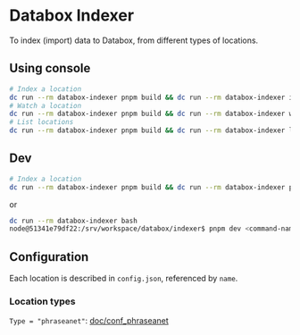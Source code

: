 # Databox Indexer

To index (import) data to Databox, from different types of locations.

## Using console

```bash
# Index a location
dc run --rm databox-indexer pnpm build && dc run --rm databox-indexer index <location-name>
# Watch a location
dc run --rm databox-indexer pnpm build && dc run --rm databox-indexer watch <location-name>
# List locations
dc run --rm databox-indexer pnpm build && dc run --rm databox-indexer list
```

## Dev

```bash
# Index a location
dc run --rm databox-indexer pnpm build && dc run --rm databox-indexer pnpm dev index <location-name>
```
or
```bash
dc run --rm databox-indexer bash
node@51341e79df22:/srv/workspace/databox/indexer$ pnpm dev <command-name>
```

## Configuration
Each location is described in `config.json`, referenced by `name`.


### Location types

`Type = "phraseanet"`: [doc/conf_phraseanet](doc/conf_phraseanet.md)
